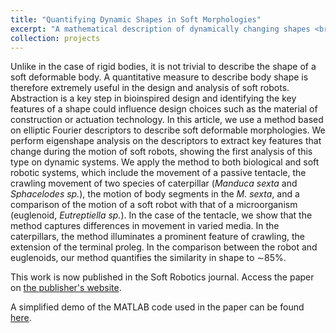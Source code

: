 ```yaml
---
title: "Quantifying Dynamic Shapes in Soft Morphologies"
excerpt: "A mathematical description of dynamically changing shapes <br/><img src='/images/projectImages/soro_500x300.png'>"
collection: projects
---
```


Unlike in the case of rigid bodies, it is not trivial to describe the shape of a soft deformable body. A quantitative measure to describe body shape is therefore extremely useful in the design and analysis of soft robots. Abstraction is a key step in bioinspired design and identifying the key features of a shape could influence design choices such as the material of construction or actuation technology. In this article, we use a method based on elliptic Fourier descriptors to describe soft deformable morphologies. We perform eigenshape analysis on the descriptors to extract key features that change during the motion of soft robots, showing the first analysis of this type on dynamic systems. We apply the method to both biological and soft robotic systems, which include the movement of a passive tentacle, the crawling movement of two species of caterpillar (*Manduca sexta* and *Sphacelodes sp.*), the motion of body segments in the *M. sexta*, and a comparison of the motion of a soft robot with that of a microorganism (euglenoid, *Eutreptiella sp.*). In the case of the tentacle, we show that the method captures differences in movement in varied media. In the caterpillars, the method illuminates a prominent feature of crawling, the extension of the terminal proleg. In the comparison between the robot and euglenoids, our method quantifies the similarity in shape to ∼85%.

This work is now published in the Soft Robotics journal. Access the paper on [the publisher's website](https://www.liebertpub.com/doi/10.1089/soro.2018.0105).

A simplified demo of the MATLAB code used in the paper can be found [here](https://github.com/KrishnaManaswiD/quantfyingDynamicShapes).